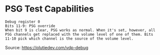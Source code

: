 # PSG Test Capabilities

```
Debug register 0
Bits 11-9: PSG override
When bit 9 is clear, PSG works as normal. When it's set, however, all PSG channels get replaced with the volume level of one of them. Bits 11-10 pick which channel is the source of the volume level.
```

Source: https://plutiedev.com/vdp-debug
